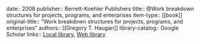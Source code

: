 date:: 2008
publisher:: Berrett-Koehler Publishers
title:: @Work breakdown structures for projects, programs, and enterprises
item-type:: [[book]]
original-title:: "Work breakdown structures for projects, programs, and enterprises"
authors:: [[Gregory T. Haugan]]
library-catalog:: Google Scholar
links:: [Local library](zotero://select/library/items/7SIC5UYR), [Web library](https://www.zotero.org/users/6520516/items/7SIC5UYR)
